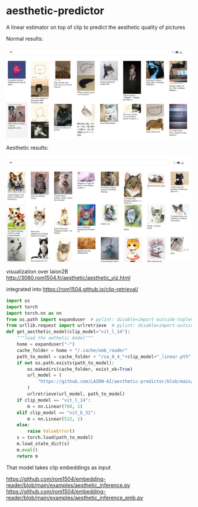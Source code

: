# aesthetic-predictor

A linear estimator on top of clip to predict the aesthetic quality of pictures

Normal results:

<img src="cat_normal.png" width="512" />

Aesthetic results:

<img src="cat_aesthetic.png" width="512" />

visualization over laion2B http://3080.rom1504.fr/aesthetic/aesthetic_viz.html

integrated into https://rom1504.github.io/clip-retrieval/

```python
import os
import torch
import torch.nn as nn
from os.path import expanduser  # pylint: disable=import-outside-toplevel
from urllib.request import urlretrieve  # pylint: disable=import-outside-toplevel
def get_aesthetic_model(clip_model="vit_l_14"):
    """load the aethetic model"""
    home = expanduser("~")
    cache_folder = home + "/.cache/emb_reader"
    path_to_model = cache_folder + "/sa_0_4_"+clip_model+"_linear.pth"
    if not os.path.exists(path_to_model):
        os.makedirs(cache_folder, exist_ok=True)
        url_model = (
            "https://github.com/LAION-AI/aesthetic-predictor/blob/main/sa_0_4_"+clip_model+"_linear.pth?raw=true"
        )
        urlretrieve(url_model, path_to_model)
    if clip_model == "vit_l_14":
        m = nn.Linear(768, 1)
    elif clip_model == "vit_b_32":
        m = nn.Linear(512, 1)
    else:
        raise ValueError()
    s = torch.load(path_to_model)
    m.load_state_dict(s)
    m.eval()
    return m
```

That model takes clip embeddings as input 

https://github.com/rom1504/embedding-reader/blob/main/examples/aesthetic_inference.py
https://github.com/rom1504/embedding-reader/blob/main/examples/aesthetic_inference_emb.py
